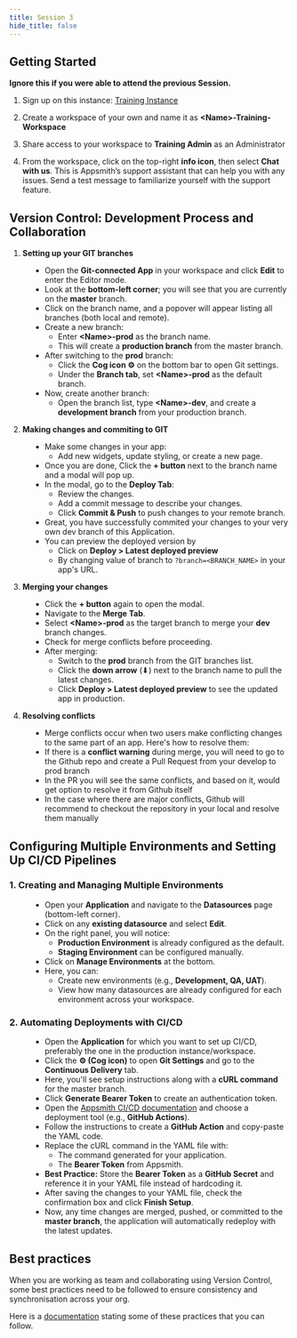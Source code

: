 ```yaml
---
title: Session 3
hide_title: false
---
```


<!-- vale off -->

## Getting Started 

**Ignore this if you were able to attend the previous Session.**

1. Sign up on this instance: [Training Instance](https://training.app.appsmith.com/user/signup)

2. Create a workspace of your own and name it as **\<Name\>-Training-Workspace**

3. Share access to your workspace to **Training Admin** as an Administrator

4. From the workspace, click on the top-right **info icon**, then select **Chat with us**. This is Appsmith’s support assistant that can help you with any issues. Send a test message to familiarize yourself with the support feature.

##  Version Control: Development Process and Collaboration

1. **Setting up your GIT branches**

<dd>

* Open the **Git-connected App** in your workspace and click **Edit** to enter the Editor mode.
* Look at the **bottom-left corner**; you will see that you are currently on the **master** branch.
* Click on the branch name, and a popover will appear listing all branches (both local and remote).
* Create a new branch:
  - Enter **\<Name\>-prod** as the branch name.
  - This will create a **production branch** from the master branch.
* After switching to the **prod** branch:
  - Click the **Cog icon ⚙️** on the bottom bar to open Git settings.
  - Under the **Branch tab**, set **\<Name\>-prod** as the default branch.
* Now, create another branch:
  - Open the branch list, type **\<Name\>-dev**, and create a **development branch** from your production branch.

</dd>

2. **Making changes and commiting to GIT**

<dd>

* Make some changes in your app:
  - Add new widgets, update styling, or create a new page.
* Once you are done, Click the **+ button** next to the branch name and a modal will pop up.
* In the modal, go to the **Deploy Tab**:
  - Review the changes.
  - Add a commit message to describe your changes.
  - Click **Commit & Push** to push changes to your remote branch.
* Great, you have successfully commited your changes to your very own dev branch of this Application.
* You can preview the deployed version by
  - Click on **Deploy > Latest deployed preview**
  - By changing value of branch to `?branch=<BRANCH_NAME>` in your app's URL.

</dd>

3. **Merging your changes**

<dd>

* Click the **+ button** again to open the modal.
* Navigate to the **Merge Tab**.
* Select **\<Name\>-prod** as the target branch to merge your **dev** branch changes.
* Check for merge conflicts before proceeding.
* After merging:
  - Switch to the **prod** branch from the GIT branches list.
  - Click the **down arrow** (⬇) next to the branch name to pull the latest changes.
  - Click **Deploy > Latest deployed preview** to see the updated app in production.
  
</dd>

4. **Resolving conflicts**

<dd>

* Merge conflicts occur when two users make conflicting changes to the same part of an app. Here's how to resolve them:
* If there is a **conflict warning** during merge, you will need to go to the Github repo and create a Pull Request from your develop to prod branch
* In the PR you will see the same conflicts, and based on it, would get option to resolve it from Github itself
* In the case where there are major conflicts, Github will recommend to checkout the repository in your local and resolve them manually

</dd>

## Configuring Multiple Environments and Setting Up CI/CD Pipelines

### 1. Creating and Managing Multiple Environments
<dd>

* Open your **Application** and navigate to the **Datasources** page (bottom-left corner).
* Click on any **existing datasource** and select **Edit**.
* On the right panel, you will notice:
  - **Production Environment** is already configured as the default.
  - **Staging Environment** can be configured manually.
* Click on **Manage Environments** at the bottom.
* Here, you can:
  - Create new environments (e.g., **Development, QA, UAT**).
  - View how many datasources are already configured for each environment across your workspace.

</dd>

### 2. Automating Deployments with CI/CD
<dd>

* Open the **Application** for which you want to set up CI/CD, preferably the one in the production instance/workspace.
* Click the **⚙️ (Cog icon)** to open **Git Settings** and go to the **Continuous Delivery** tab.
* Here, you'll see setup instructions along with a **cURL command** for the master branch.
* Click **Generate Bearer Token** to create an authentication token.
* Open the [Appsmith CI/CD documentation](https://docs.appsmith.com/advanced-concepts/version-control-with-git/cd-with-git) and choose a deployment tool (e.g., **GitHub Actions**).
* Follow the instructions to create a **GitHub Action** and copy-paste the YAML code.
* Replace the cURL command in the YAML file with:
  - The command generated for your application.
  - The **Bearer Token** from Appsmith.
* **Best Practice:** Store the **Bearer Token** as a **GitHub Secret** and reference it in your YAML file instead of hardcoding it.
* After saving the changes to your YAML file, check the confirmation box and click **Finish Setup**.
* Now, any time changes are merged, pushed, or committed to the **master branch**, the application will automatically redeploy with the latest updates.

</dd>

## Best practices

When you are working as team and collaborating using Version Control, some best practices need to be followed to ensure consistency and synchronisation across your org.

Here is a [documentation](https://www.appsmith.com/blog/appsmith-git-internal-tools-3) stating some of these practices that you can follow.
